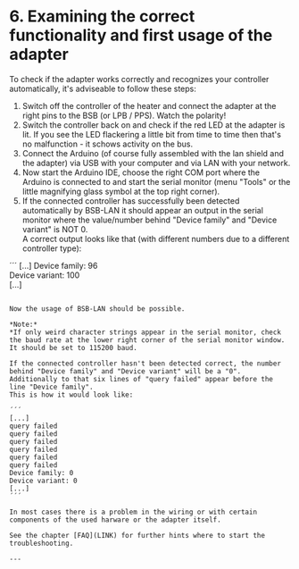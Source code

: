 # 6. Examining the correct functionality and first usage of the adapter #  
   
To check if the adapter works correctly and recognizes your controller automatically, it's adviseable to follow these steps:  
   
1. Switch off the controller of the heater and connect the adapter at the right pins to the BSB (or LPB / PPS). Watch the polarity!  
2. Switch the controller back on and check if the red LED at the adapter is lit. If you see the LED flackering a little bit from time to time then that's no malfunction - it schows activity on the bus.  
3. Connect the Arduino (of course fully assembled with the lan shield and the adapter) via USB with your computer and via LAN with your network.  
4. Now start the Arduino IDE, choose the right COM port where the Arduino is connected to and start the serial monitor (menu "Tools" or the little magnifying glass symbol at the top right corner).  
5. If the connected controller has successfully been detected automatically by BSB-LAN it should appear an output in the serial monitor where the value/number behind "Device family" and "Device variant" is NOT 0.  
A correct output looks like that (with different numbers due to a different controller type):  
   
´´´
[...]
Device family: 96  
Device variant: 100  
[...]
```  
   
Now the usage of BSB-LAN should be possible.  
   
*Note:*  
*If only weird character strings appear in the serial monitor, check the baud rate at the lower right corner of the serial monitor window. It should be set to 115200 baud.  
   
If the connected controller hasn't been detected correct, the number behind "Device family" and "Device variant" will be a "0". Additionally to that six lines of "query failed" appear before the line "Device family".  
This is how it would look like:  
   
´´´  
[...]  
query failed  
query failed  
query failed  
query failed  
query failed  
query failed  
Device family: 0  
Device variant: 0  
[...]  
´´´  
   
In most cases there is a problem in the wiring or with certain components of the used harware or the adapter itself.  

See the chapter [FAQ](LINK) for further hints where to start the troubleshooting.  
   
---  
   
